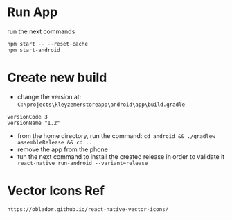 # Run App

run the next commands
```
npm start -- --reset-cache
npm start-android
```

# Create new build

* change the version at: `C:\projects\kleyzemerstoreapp\android\app\build.gradle`
```
versionCode 3
versionName "1.2"
```
* from the home directory, run the command:
 `cd android && ./gradlew assembleRelease && cd ..`
* remove the app from the phone
* tun the next command to install the created release in order to validate it ` react-native run-android --variant=release`


# Vector Icons Ref
`https://oblador.github.io/react-native-vector-icons/`
